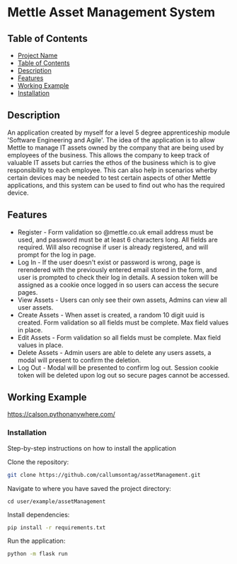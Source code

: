 # Mettle Asset Management System

## Table of Contents

- [Project Name](#project-name)
- [Table of Contents](#table-of-contents)
- [Description](#description)
- [Features](#features)
- [Working Example](#working-example)
- [Installation](#installation)

## Description

An application created by myself for a level 5 degree apprenticeship module 'Software Engineering and Agile'. The idea of the application is to allow Mettle to manage IT assets owned by the company that are being used by employees of the business. This allows the company to keep track of valuable IT assets but carries the ethos of the business which is to give responsibility to each employee. This can also help in scenarios wherby certain devices may be needed to test certain aspects of other Mettle applications, and this system can be used to find out who has the required device.

## Features

- Register - Form validation so @mettle.co.uk email address must be used, and password must be at least 6 characters long. All fields are required. Will also recognise if user is already registered, and will prompt for the log in page.
- Log In - If the user doesn't exist or password is wrong, page is rerendered with the previously entered email stored in the form, and user is prompted to check their log in details. A session token will be assigned as a cookie once logged in so users can access the secure pages.
- View Assets - Users can only see their own assets, Admins can view all user assets.
- Create Assets - When asset is created, a random 10 digit uuid is created. Form validation so all fields must be complete. Max field values in place.
- Edit Assets - Form validation so all fields must be complete. Max field values in place.
- Delete Assets - Admin users are able to delete any users assets, a modal will present to confirm the deletion.
- Log Out - Modal will be presented to confirm log out. Session cookie token will be deleted upon log out so secure pages cannot be accessed.

## Working Example

https://calson.pythonanywhere.com/

### Installation

Step-by-step instructions on how to install the application

Clone the repository:

```bash
git clone https://github.com/callumsontag/assetManagement.git
```

Navigate to where you have saved the project directory:

```
cd user/example/assetManagement
```

Install dependencies:

```bash
pip install -r requirements.txt
```

Run the application:

```bash
python -m flask run 
```
